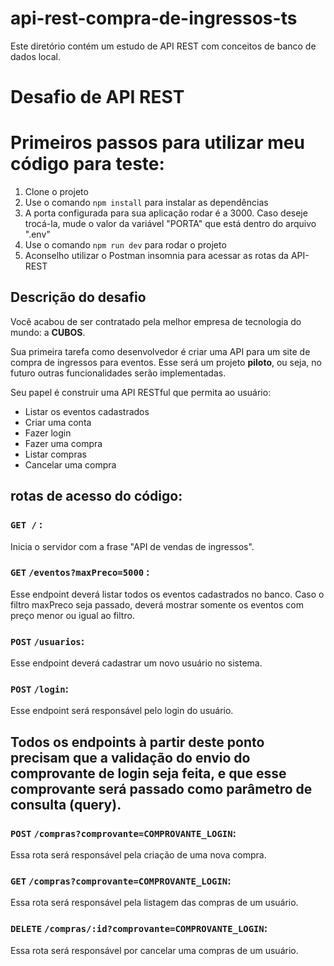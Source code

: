 # api-rest-compra-de-ingressos-ts
 Este diretório contém um estudo de API REST com conceitos de banco de dados local.

# Desafio de API REST

# Primeiros passos para utilizar meu código para teste:

1. Clone o projeto
2. Use o comando `npm install` para instalar as dependências
3. A porta configurada para sua aplicação rodar é a 3000. Caso deseje trocá-la, mude o valor da variável "PORTA" que está dentro do arquivo ".env"
4. Use o comando `npm run dev` para rodar o projeto
5. Aconselho utilizar o Postman insomnia para acessar as rotas da API-REST

## Descrição do desafio

Você acabou de ser contratado pela melhor empresa de tecnologia do mundo: a **CUBOS**.

Sua primeira tarefa como desenvolvedor é criar uma API para um site de compra de ingressos para eventos. Esse será um projeto **piloto**, ou seja, no futuro outras funcionalidades serão implementadas.

Seu papel é construir uma API RESTful que permita ao usuário:

- Listar os eventos cadastrados
- Criar uma conta
- Fazer login
- Fazer uma compra
- Listar compras
- Cancelar uma compra

## rotas de acesso do código:

### `GET /` :
Inicia o servidor com a frase "API de vendas de ingressos".

### `GET` `/eventos?maxPreco=5000` :
Esse endpoint deverá listar todos os eventos cadastrados no banco. Caso o filtro maxPreco seja passado, deverá mostrar somente os eventos com preço menor ou igual ao filtro.

### `POST` `/usuarios`:
Esse endpoint deverá cadastrar um novo usuário no sistema.

### `POST` `/login`:
Esse endpoint será responsável pelo login do usuário.

## Todos os endpoints à partir deste ponto precisam que a validação do envio do comprovante de login seja feita, e que esse comprovante será passado como parâmetro de consulta (query).

### `POST` `/compras?comprovante=COMPROVANTE_LOGIN`:
Essa rota será responsável pela criação de uma nova compra.

### `GET` `/compras?comprovante=COMPROVANTE_LOGIN`:
Essa rota será responsável pela listagem das compras de um usuário.

### `DELETE` `/compras/:id?comprovante=COMPROVANTE_LOGIN`:
Essa rota será responsável por cancelar uma compras de um usuário.



